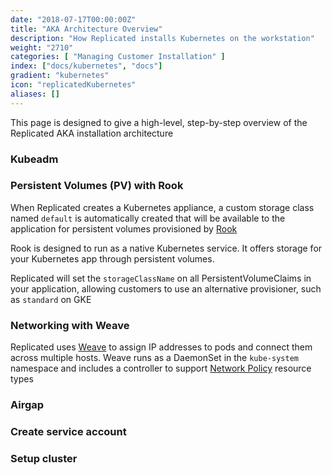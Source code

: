 ```yaml
---
date: "2018-07-17T00:00:00Z"
title: "AKA Architecture Overview"
description: "How Replicated installs Kubernetes on the workstation"
weight: "2710"
categories: [ "Managing Customer Installation" ]
index: ["docs/kubernetes", "docs"]
gradient: "kubernetes"
icon: "replicatedKubernetes"
aliases: []
---
```


This page is designed to give a high-level, step-by-step overview of the Replicated AKA installation architecture

### Kubeadm

### Persistent Volumes (PV) with Rook
When Replicated creates a Kubernetes appliance, a custom storage class named `default` is automatically created that will be available to the application for persistent volumes provisioned by [Rook](https://rook.io)

Rook is designed to run as a native Kubernetes service. It offers storage for your Kubernetes app through persistent volumes.

Replicated will set the `storageClassName` on all PersistentVolumeClaims in your application, allowing customers to use an alternative provisioner, such as `standard` on GKE

### Networking with Weave
Replicated uses [Weave](https://www.weave.works/docs/net/latest/kubernetes/kube-addon/) to assign IP addresses to pods and connect them across multiple hosts. Weave runs as a DaemonSet in the `kube-system` namespace and includes a controller to support [Network Policy](https://kubernetes.io/docs/concepts/services-networking/network-policies/) resource types

### Airgap

### Create service account

### Setup cluster
